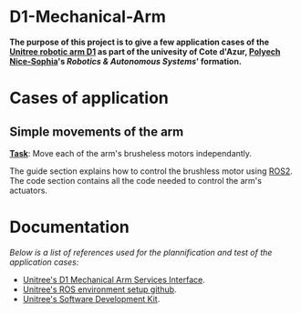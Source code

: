 # D1-Mechanical-Arm
**The purpose of this project is to give a few application cases of the [Unitree robotic arm D1](https://www.unitree.com/D1-T) as part of the univesity of Cote d'Azur, [Polyech Nice-Sophia](https://polytech.univ-cotedazur.eu/)'s *Robotics & Autonomous Systems*' formation.**

# Cases of application
## Simple movements of the arm
<ins>**Task**</ins>: Move each of the arm's brusheless motors independantly.  

The guide section explains how to control the brushless motor using [ROS2](https://wiki.ros.org/ROS/Installation).  
The code section contains all the code needed to control the arm's actuators.

# Documentation
*Below is a list of references used for the plannification and test of the application cases:*

- [Unitree's D1 Mechanical Arm Services Interface](https://support.unitree.com/home/en/developer/D1Arm_services).  
- [Unitree's ROS environment setup github](https://github.com/unitreerobotics/unitree_ros2).  
- [Unitree's Software Development Kit](https://github.com/unitreerobotics/unitree_sdk2).  
